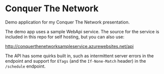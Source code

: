 # Conquer The Network
Demo application for my Conquer The Network presentation.

The demo app uses a sample WebApi service. The source for the service is included in this repo for self hosting, but you can also use:

http://conquerthenetworksampleservice.azurewebsites.net/api

The API has some quirks built in, such as intermittent server errors in the endpoint and support for `ETags` (and the `If-None-Match` header) in the `/schedule` endpoint.
